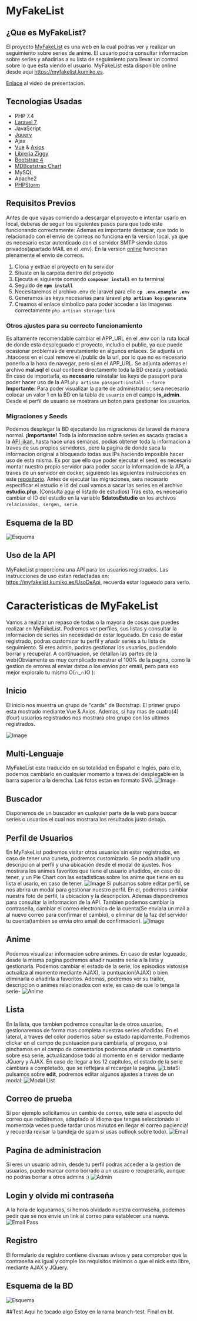 ﻿# MyFakeList

## ¿Que es MyFakeList?
El proyecto [MyFakeList](https://myfakelist.kumiko.es) es una web en la cual podras ver y realizar un seguimiento sobre series de anime. El usuario podra consultar informacion sobre series y añadirlas a su lista de seguimiento para llevar un control sobre lo que esta viendo el usuario. MyFakeList esta disponible online desde aqui https://myfakelist.kumiko.es.

[Enlace](https://youtu.be/c2wqfBmY6sc) al video de presentacion.
## Tecnologias Usadas

 - PHP 7.4
 - [Laravel 7](https://laravel.com/)
 - JavaScript
 - [Jquery](https://jquery.com/)
 - Ajax
 - [Vue](https://vuejs.org) & [Axios](https://github.com/axios/axios)
 - [Libreria Ziggy](https://github.com/tightenco/ziggy)
 - [Bootstrap 4](https://getbootstrap.com)
 - [MDBoststrap Chart](https://mdbootstrap.com/docs/jquery/javascript/charts/)
 - MySQL
 - Apache2
 - [PHPStorm](https://www.jetbrains.com/es-es/phpstorm/)

## Requisitos Previos
Antes de que vayas corriendo a descargar el proyecto e intentar usarlo en local, deberas de seguir los siguientes pasos para que todo este funcionando correctamente:
Ademas es importante destacar, que todo lo relacionado con el envio de correos no funciona en la version local, ya que es necesario estar autenticado con el servidor SMTP siendo datos privados(apartado MAIL en el .env). En la version [online](https://myfakelist.kumiko.es) funcionan plenamente el envio de correos.

 1. Clona y extrae el proyecto en tu servidor
 2. Situate en la carpeta dentro del proyecto
 3. Ejecuta el siguiente comando __`composer install`__ en tu terminal
 4. Seguido de __`npm install`__
 5. Necesitaremos el archivo .env de laravel  para ello __`cp .env.example .env`__
 6. Generamos las keys necesarias para laravel __`php artisan key:generate`__ 
 7. Creamos el enlace simbolico para poder acceder a las imagenes correctamente `php artisan storage:link`
### Otros ajustes para su correcto funcionamiento
Es altamente recomendable cambiar el APP_URL en el .env con la ruta local de donde esta despleguado el proyecto, includio el public, ya que puede ocasionar problemas de enrutamiento en algunos enlaces. Se adjunta un .htaccess en el cual remove el /public de la url, por lo que no es necesario ponerlo a la hora de navegar, pero si en el APP_URL.
Se adjunta ademas el archivo __mal.sql__ el cual contiene directamente toda la BD creada y poblada. En caso de importarla, es __necesario__ reinstalar las keys de passport para poder hacer uso de la API.`php artisan passport:install --force`
__Importante:__ Para poder visualizar la parte de administrador, sera necesario colocar un valor 1 en la BD en la tabla de `usuario` en el campo __is_admin__. Desde el perfil de usuario se mostrara un boton para gestionar los usuarios.


### Migraciones y Seeds
Podemos desplegar la BD ejecutando las migraciones de laravel de manera normal.
__¡Importante!__ 
Toda la informacion sobre series es sacada gracias a la [API jikan](https://jikan.moe), hasta hace unas semanas, podias obtener toda la informacion a traves de sus propios servidores, pero la pagina de donde saca la informacion original a bloqueado todas sus IPs haciendo imposible hacer uso de esta misma. Es por que ello que poder ejecutar el seed, es necesario montar nuestro propio servidor para poder sacar la informacion de la API, a traves de un servidor en docker, siguiendo las siguientes instrucciones en este [repositorio](https://github.com/fethica/jikan-rest-docker).
Antes de ejecutar las migraciones, sera necesario especificar el estudio e id del cual vamos a sacar las series en el archivo __estudio.php__.  (Consulta [aqui](https://myanimelist.net/anime.php) el listado de estudios)
Tras esto, es necesario cambiar el ID del estudio en la variable __$datosEstudio__ en los archivos `relacionados, sergen, serie`.


## Esquema de la BD
![Esquema](https://i.imgur.com/A3mwJhV.jpg)

## Uso de la API
MyFakeList proporciona una API para los usuarios registrados. Las instrucciones de uso estan redactadas en:
https://myfakelist.kumiko.es/UsoDeApi, recuerda estar logueado para verlo.

# Caracteristicas de MyFakeList
Vamos a realizar un repaso de todas o la mayoria de cosas que puedes realizar en MyFakeList.
Podremos ver perfiles, sus listas y consultar la informacion de series sin necesidad de estar logueado.
En caso de estar registrado, podras customizar tu perfil y añadir series a tu lista de seguimiento.
Si eres admin, podras gestionar los usuarios, pudiendolo borrar y recuperar.
A continuacion, se detallan las partes de la web(Obviamente es muy complicado mostrar el 100% de la pagina, como la gestion de errores al enviar datos o los envios por email, pero para eso mejor exploralo tu mismo O(∩_∩)O ):

## Inicio
El inicio nos muestra un grupo de "cards" de Bootstrap. El primer grupo esta mostrado mediante Vue & Axios.  Ademas, si hay mas de cuatro(4)(four) usuarios registrados nos mostrara otro grupo con los ultimos registrados.

![Image](https://i.imgur.com/mQ21v7X.jpg)
## Multi-Lenguaje
MyFakeList esta traducido en su totalidad en Español e Ingles, para ello, podemos cambiarlo en cualquier momento a traves del desplegable en la barra superior a la derecha. Las fotos estan en formato SVG.
![Image](https://i.imgur.com/i0uhfkp.jpg)

## Buscador
Disponemos de un buscador en cualquier parte de la web para buscar series o usuarios el cual nos mostrara los resultados justo debajo.
## Perfil de Usuarios
En MyFakeList podremos visitar otros usuarios sin estar registrados, en caso de tener una cuneta, podremos customizarlo.
Se podra añadir una descripcion al perfil y una ubicación desde el modal de ajustes.
Nos mostrara los animes favoritos que tiene el usuario añadidos, en caso de tener, y un Pie Chart con las estadisticas sobre los anime que tiene en su lista el usario, en caso de tener.
![Image](https://i.imgur.com/vNB2Kjm.jpg)
Si pulsamos sobre editar perfil, se nos abrira un modal para gestionar nuestro perfil.
En el, podremos cambiar nuestra foto de perfil, la ubicacion y la descripcion.
Ademas dispondremos para consultar la informacion de la API. 
Tambien podemos cambiar la contraseña, cambiar el correo electronico de la cuenta(Se enviara un mail a al nuevo correo para confirmar el cambio), o eliminar de la faz del servidor tu cuenta(tambien se envia otro email de confirmacion).
![Image](https://i.imgur.com/GA4lUfv.jpg)
## Anime
Podemos visualizar informacion sobre animes. En caso de estar logueado, desde la misma pagina podremos añadir nuestra serie a la lista y gestionarla. Podemos cambiar el estado de la serie, los episodios vistos(se actualiza al momento mediante AJAX), la puntuacion(AJAX) o bien eliminarla o añadirla a favoritos.
Ademas, podremos ver su trailer, descripcion o animes relacionados con este, es caso de que lo tenga la serie-
![Anime](https://i.imgur.com/o8q4kX3.jpg)
## Lista 
En la lista, que tambien podremos consultar la de otros usuarios, gestionaremos de forma mas completa nuestras series añadidas.
En el lateral, a traves del color podemos saber su estado rapidamente.
Podremos clickar en el campo de puntuacion para cambiarla, el progeso, o si pinchamos en el campo de comentarios podemos añadir un comentario sobre esa serie, actualizandose todo al momento en el servidor mediante JQuery y AJAX.
En caso de llegar a los 12 capitulos, el estado de la serie cambiara a completado, que se reflejara al recargar la pagina.
![Lista](https://i.imgur.com/lOK5tBJ.jpg)Si pulsamos sobre __edit__, podremos editar algunos ajustes a traves de un modal:
![Modal List](https://i.imgur.com/Kc0ma6X.jpg)
## Correo de prueba
Si por ejemplo solicitamos un cambio de correo, este sera el aspecto del correo que recibiremos, adaptado al idioma que tengas seleccionado al momento(a veces puede tardar unos minutos en llegar el correo paciencia! y recuerda revisar la bandeja de spam si usas outlook sobre todo).
![Email](https://i.imgur.com/RqZTQVA.jpg)
## Pagina de administracion
Si eres un usuario admin, desde tu perfil podras acceder a la gestion de usuarios, puedo marcar como borrado a un usuaro o recuperarlo, aunque no podras borrar a otros admins :)
![Admin](https://i.imgur.com/8JRnBxW.jpg)
## Login y olvide mi contraseña
A la hora de loguearnos, si hemos olvidado nuestra contraseña, podemos pedir que se nos envie un link al correo para establecer una nueva.
![Email Pass](https://i.imgur.com/5uwdEvk.jpg)
## Registro
El formulario de registro contiene diversas avisos y para comprobar que la contraseña es igual y comple los requisitos minimos o que el nick esta libre, mediante AJAX y JQuery.

## Esquema de la BD
![Esquema](https://i.imgur.com/A3mwJhV.jpg)

##Test
Aqui he tocado algo
Estoy en la rama branch-test.
Final en bt.
